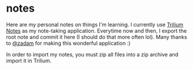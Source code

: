 # notes

Here are my personal notes on things I'm learning. I currently use [Trilium Notes](https://github.com/zadam/trilium) as my note-taking application. Everytime now and then, I export the root note and commit it here (I should do that more often lol). Many thanks to [@zadam](https://github.com/zadam) for making this wonderful application :)

In order to import my notes, you must zip all files into a zip archive and import it in Trilium.
